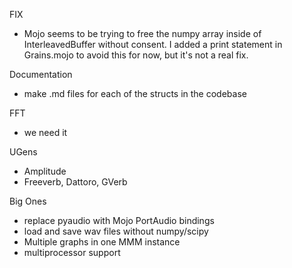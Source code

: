 FIX

- Mojo seems to be trying to free the numpy array inside of InterleavedBuffer without consent. I added a print statement in Grains.mojo to avoid this for now, but it's not a real fix.

Documentation

- make .md files for each of the structs in the codebase

FFT

- we need it

UGens

- Amplitude
- Freeverb, Dattoro, GVerb

Big Ones

- replace pyaudio with Mojo PortAudio bindings
- load and save wav files without numpy/scipy
- Multiple graphs in one MMM instance
- multiprocessor support